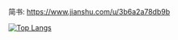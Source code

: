 
简书: https://www.jianshu.com/u/3b6a2a78db9b

[![Top Langs](https://github-readme-stats.vercel.app/api/top-langs/?username=huker&layout=compact)](https://github.com/anuraghazra/github-readme-stats)
